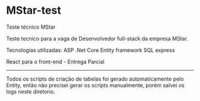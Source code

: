 # MStar-test
Teste técnico MStar


Teste tecnico para a vaga de Desenvolvedor full-stack da empresa MStar.

Tecnologias utilizadas: ASP .Net Core
Entity framework
SQL express

React para o front-end - Entrega Parcial

-------------------------------------------------------------------------------
Todos os scripts de criação de tabelas foi gerado automaticamente pelo Entity, então não precisei gerar os scripts manualmente, porém salvei os logs neste diretorio.
